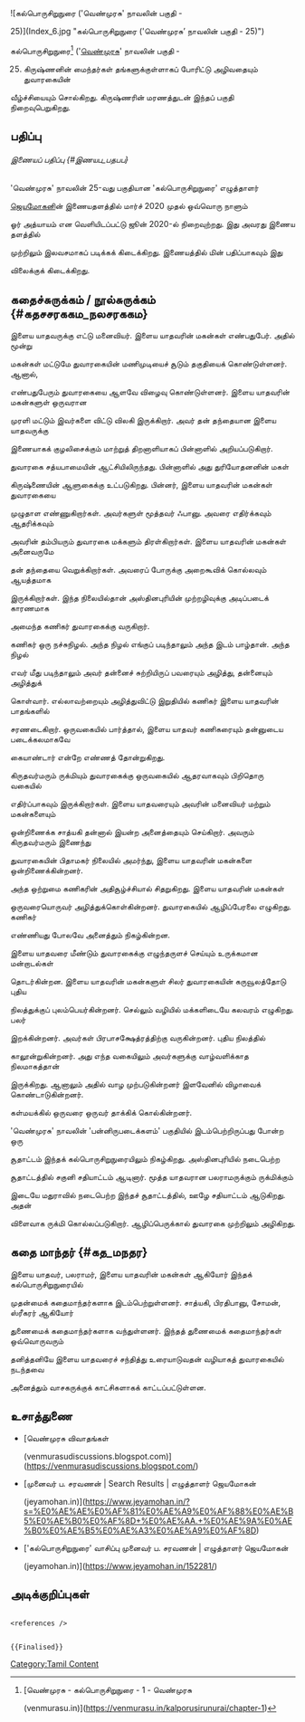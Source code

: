 ![கல்பொருசிறுநுரை (\'வெண்முரசு' நாவலின் பகுதி -
25)](Index_6.jpg "கல்பொருசிறுநுரை ('வெண்முரசு’ நாவலின் பகுதி - 25)")
கல்பொருசிறுநுரை[^1] (\'[வெண்முரசு](வெண்முரசு "wikilink")' நாவலின் பகுதி -
25) கிருஷ்ணனின் மைந்தர்கள் தங்களுக்குள்ளாகப் போரிட்டு அழிவதையும் துவாரகையின்
வீழ்ச்சியையும் சொல்கிறது. கிருஷ்ணரின் மரணத்துடன் இந்தப் பகுதி நிறைவுபெறுகிறது.

## பதிப்பு

###### இணையப் பதிப்பு {#இணயப_பதபப}

\'வெண்முரசு' நாவலின் 25-வது பகுதியான \'கல்பொருசிறுநுரை' எழுத்தாளர்
[ஜெயமோகன](ஜெயமோகன் "wikilink")ின் இணையதளத்தில் மார்ச் 2020 முதல் ஒவ்வொரு நாளும்
ஓர் அத்யாயம் என வெளியிடப்பட்டு ஜூன் 2020-ல் நிறைவுற்றது. இது அவரது இணைய தளத்தில்
முற்றிலும் இலவசமாகப் படிக்கக் கிடைக்கிறது. இணையத்தில் மின் பதிப்பாகவும் இது
விலைக்குக் கிடைக்கிறது.

## கதைச்சுருக்கம் / நூல்சுருக்கம் {#கதசசரககம_நலசரககம}

இளைய யாதவருக்கு எட்டு மனைவியர். இளைய யாதவரின் மகன்கள் எண்பதுபேர். அதில் மூன்று
மகன்கள் மட்டுமே துவாரகையின் மணிமுடியைச் சூடும் தகுதியைக் கொண்டுள்ளனர். ஆனால்,
எண்பதுபேரும் துவாரகையை ஆளவே விழைவு கொண்டுள்ளனர். இளைய யாதவரின் மகன்களுள் ஒருவரான
முரளி மட்டும் இவர்களை விட்டு விலகி இருக்கிறார். அவர் தன் தந்தையான இளைய யாதவருக்கு
இணையாகக் குழலிசைக்கும் மாற்றுத் திறனாளியாகப் பின்னாளில் அறியப்படுகிறார்.

துவாரகை சத்யபாமையின் ஆட்சியிலிருந்தது. பின்னாளில் அது துரியோதனனின் மகள்
கிருஷ்ணையின் ஆளுகைக்கு உட்படுகிறது. பின்னர், இளைய யாதவரின் மகன்கள் துவாரகையை
முழுதாள எண்ணுகிறார்கள். அவர்களுள் மூத்தவர் ஃபானு. அவரை எதிர்க்கவும் ஆதரிக்கவும்
அவரின் தம்பியரும் துவாரகை மக்களும் திரள்கிறார்கள். இளைய யாதவரின் மகன்கள் அனைவருமே
தன் தந்தையை வெறுக்கிறார்கள். அவரைப் போருக்கு அறைகூவிக் கொல்லவும் ஆயத்தமாக
இருக்கிறார்கள். இந்த நிலையில்தான் அஸ்தினபுரியின் முற்றழிவுக்கு அடிப்படைக் காரணமாக
அமைந்த கணிகர் துவாரகைக்கு வருகிறார்.

கணிகர் ஒரு நச்சுநிழல். அந்த நிழல் எங்குப் படிந்தாலும் அந்த இடம் பாழ்தான். அந்த நிழல்
எவர் மீது படிந்தாலும் அவர் தன்னைச் சுற்றியிருப் பவரையும் அழித்து, தன்னையும் அழித்துக்
கொள்வார். எல்லாவற்றையும் அழித்துவிட்டு இறுதியில் கணிகர் இளைய யாதவரின் பாதங்களில்
சரணடைகிறார். ஒருவகையில் பார்த்தால், இளைய யாதவர் கணிகரையும் தன்னுடைய படைக்கலமாகவே
கையாண்டார் என்றே எண்ணத் தோன்றுகிறது.

கிருதவர்மரும் ருக்மியும் துவாரகைக்கு ஒருவகையில் ஆதரவாகவும் பிறிதொரு வகையில்
எதிர்ப்பாகவும் இருக்கிறார்கள். இளைய யாதவரையும் அவரின் மனைவியர் மற்றும் மகன்களையும்
ஒன்றிணைக்க சாத்யகி தன்னால் இயன்ற அனைத்தையும் செய்கிறார். அவரும் கிருதவர்மரும் இணைந்து
துவாரகையின் பிதாமகர் நிலையில் அமர்ந்து, இளைய யாதவரின் மகன்களை ஒன்றிணைக்கின்றனர்.
அந்த ஒற்றுமை கணிகரின் அதிசூழ்ச்சியால் சிதறுகிறது. இளைய யாதவரின் மகன்கள்
ஒருவரையொருவர் அழித்துக்கொள்கின்றனர். துவாரகையில் ஆழிப்பேரலை எழுகிறது. கணிகர்
எண்ணியது போலவே அனைத்தும் நிகழ்கின்றன.

இளைய யாதவரை மீண்டும் துவாரகைக்கு எழுந்தருளச் செய்யும் உருக்கமான மன்றாடல்கள்
தொடர்கின்றன. இளைய யாதவரின் மகன்களுள் சிலர் துவாரகையின் கருவூலத்தோடு புதிய
நிலத்துக்குப் புலம்பெயர்கின்றனர். செல்லும் வழியில் மக்களிடையே கலவரம் எழுகிறது. பலர்
இறக்கின்றனர். அவர்கள் பிரபாசக்ஷேத்ரத்திற்கு வருகின்றனர். புதிய நிலத்தில்
காலூன்றுகின்றனர். அது எந்த வகையிலும் அவர்களுக்கு வாழ்வளிக்காத நிலமாகத்தான்
இருக்கிறது. ஆனாலும் அதில் வாழ முற்படுகின்றனர் இளவேனில் விழாவைக் கொண்டாடுகின்றனர்.
கள்மயக்கில் ஒருவரை ஒருவர் தாக்கிக் கொல்கின்றனர்.

\'வெண்முரசு' நாவலின் \'பன்னிருபடைக்களம்' பகுதியில் இடம்பெற்றிருப்பது போன்ற ஒரு
சூதாட்டம் இந்தக் கல்பொருசிறுநுரையிலும் நிகழ்கிறது. அஸ்தினபுரியில் நடைபெற்ற
சூதாட்டத்தில் சகுனி சதியாட்டம் ஆடினார். மூத்த யாதவரான பலராமருக்கும் ருக்மிக்கும்
இடையே மதுராவில் நடைபெற்ற இந்தச் சூதாட்டத்தில், ஊழே சதியாட்டம் ஆடுகிறது. அதன்
விளைவாக ருக்மி கொல்லப்படுகிறார். ஆழிப்பெருக்கால் துவாரகை முற்றிலும் அழிகிறது.

## கதை மாந்தர் {#கத_மநதர}

இளைய யாதவர், பலராமர், இளைய யாதவரின் மகன்கள் ஆகியோர் இந்தக் கல்பொருசிறுநுரையில்
முதன்மைக் கதைமாந்தர்களாக இடம்பெற்றுள்ளனர். சாத்யகி, பிரதிபானு, சோமன், ஸ்ரீகரர் ஆகியோர்
துணைமைக் கதைமாந்தர்களாக வந்துள்ளனர். இந்தத் துணைமைக் கதைமாந்தர்கள் ஒவ்வொருவரும்
தனித்தனியே இளைய யாதவரைச் சந்தித்து உரையாடுவதன் வழியாகத் துவாரகையில் நடந்தவை
அனைத்தும் வாசகருக்குக் காட்சிகளாகக் காட்டப்பட்டுள்ளன.

## உசாத்துணை

-   [வெண்முரசு விவாதங்கள்
    (venmurasudiscussions.blogspot.com)](https://venmurasudiscussions.blogspot.com/)
-   [முனைவர் ப. சரவணன் \| Search Results \| எழுத்தாளர் ஜெயமோகன்
    (jeyamohan.in)](https://www.jeyamohan.in/?s=%E0%AE%AE%E0%AF%81%E0%AE%A9%E0%AF%88%E0%AE%B5%E0%AE%B0%E0%AF%8D+%E0%AE%AA.+%E0%AE%9A%E0%AE%B0%E0%AE%B5%E0%AE%A3%E0%AE%A9%E0%AF%8D)
-   [\'கல்பொருசிறுநுரை' வாசிப்பு முனைவர் ப. சரவணன் \| எழுத்தாளர் ஜெயமோகன்
    (jeyamohan.in)](https://www.jeyamohan.in/152281/)

## அடிக்குறிப்புகள்

```{=html}
<references />
```
```{=mediawiki}
{{Finalised}}
```
[Category:Tamil Content](Category:Tamil_Content "wikilink")

[^1]: [வெண்முரசு - கல்பொருசிறுநுரை - 1 - வெண்முரசு
    (venmurasu.in)](https://venmurasu.in/kalporusirunurai/chapter-1)
